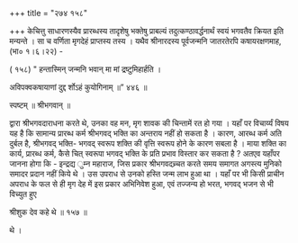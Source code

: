 +++
title = "२७४ १५८"

+++
केचित्तु साधारणस्यैव प्रारब्धस्य तादृशेषु भक्तेषु प्राबल्यं तदुत्कण्ठावर्द्धनार्थं स्वयं भगवतैव क्रियत इति मन्यन्ते । सा च वर्णिता मृगदेहं प्राप्तस्य तस्य । यथैव श्रीनारदस्य पूर्वजन्मनि जातरतेरपि कषायरक्षणमाह, (भा० १।६।२२) - 

( १५८) " हन्तास्मिन् जन्मनि भवान् मा मां द्रष्टुमिहार्हति । 

अविपक्वकषायाणां दुद्द र्शोऽहं कुयोगिनाम् ॥” ४४६ ॥ 

स्पष्टम् ॥ श्रीभगवान् ॥ 

द्वारा श्रीभगवदाराधना करते थे, उनका वह मन, मृग शावक की चिन्तामें रत हो गया । यहाँ पर विचार्य्यं विषय यह है कि सामान्य प्रारब्ध कर्म श्रीभगवद् भक्ति का अन्तराय नहीं हो सकता है । कारण, आरब्ध कर्म अति दुर्बल है, श्रीभगवद् भक्ति- भगवद् स्वरूप शक्ति की वृत्ति स्वरूप होने के कारण सबला है । माया शक्ति का कार्य, प्रारब्ध कर्म, कैसे चित् स्वरूपा भगवद् भक्ति के प्रति प्रभाव विस्तार कर सकता है ? अतएव यहाँपर जानना होगा कि - इन्द्रद्य ुम्न महाराज, जिस प्रकार श्रीभगवदच्र्चत करते समय समागत अगस्त्य मुनिको समादर प्रदान नहीं किये थे । उस उपराध से उनको हस्ति जन्म लाभ हुआ था । यहाँ पर भी किसी प्राचीन अपराध के फल से ही मृग देह में इस प्रकार अभिनिवेश हुआ, एवं तज्जन्य हो भरत, भगवद् भजन से भी विच्युत हुए 

श्रीशुक देव कहे थे ॥ १५७ ॥ 

थे । 
